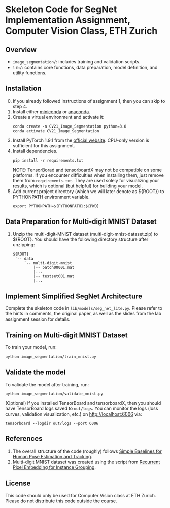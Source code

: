 # Skeleton Code for SegNet Implementation Assignment, Computer Vision Class, ETH Zurich

## Overview
- `image_segmentation/`: includes training and validation scripts.
- `lib/`: contains core functions, data preparation, model definition, and utility functions.

## Installation
0. If you already followed instructions of assignment 1, then you can skip to step 4. 
1. Install either [miniconda](https://docs.conda.io/en/latest/miniconda.html) or [anaconda](https://www.anaconda.com/).
2. Create a virtual environment and activate it:
   ```
   conda create -n CV21_Image_Segmentation python=3.8
   conda activate CV21_Image_Segmentation
   ```
3. Install PyTorch 1.9.1 from the [official website](https://pytorch.org/get-started/locally/). CPU-only version is sufficient for this assignment. 
4. Install dependencies.
   ```
   pip install -r requirements.txt
   ```
   NOTE: TensorBorad and tensorboardX may not be compatible on some platforms. If you encounter difficulties when installing them, just remove them from `requirements.txt`. They are used solely for visualizing your results, which is optional (but helpful) for building your model.
5. Add current project directory (which we will later denote as ${ROOT}) to PYTHONPATH environment variable.
   ```
   export PYTHONPATH=${PYTHONPATH}:${PWD}
   ```

## Data Preparation for Multi-digit MNIST Dataset
1. Unzip the multi-digit-MNIST dataset (multi-digit-mnist-dataset.zip) to ${ROOT}. You should have the following directory structure after unzipping:
   ```
   ${ROOT}
    `-- data
        `-- multi-digit-mnist 
            |-- batch00001.mat
            |...
            |-- testset001.mat
            |...

   ```

## Implement Simplified SegNet Architecture
Complete the skeleton code in `lib/models/seg_net_lite.py`. Please refer to the hints in comments, the original paper, as well as the slides from the lab assignment session for details.

## Training on Multi-digit MNIST Dataset
To train your model, run:
```
python image_segmentation/train_mnist.py
```

## Validate the model
To validate the model after training, run:
```
python image_segmentation/validate_mnist.py
```

(Optional) If you installed TensorBoard and tensorboardX, then you should have TensorBoard logs saved to `out/logs`. You can monitor the logs (loss curves, validation visualization, etc.) on <http://localhost:6006> via:
```
tensorboard --logdir out/logs --port 6006
```

## References
1. The overall structure of the code (roughly) follows [Simple Baselines for Human Pose Estimation and Tracking](https://github.com/microsoft/human-pose-estimation.pytorch).
2. Multi-digit MNIST dataset was created using the script from [Recurrent Pixel Embedding for Instance Grouping](https://github.com/aimerykong/Recurrent-Pixel-Embedding-for-Instance-Grouping).

## License
This code should only be used for Computer Vision class at ETH Zurich. Please do not distribute this code outside the course.
